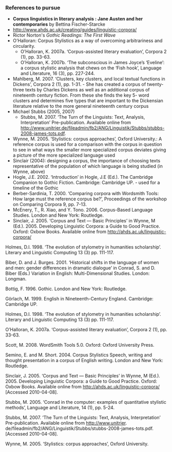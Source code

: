 ### References to pursue
* **Corpus linguistics in literary analysis : Jane Austen and her contemporaries** by Bettina Fischer-Starcke
* http://www.ahds.ac.uk/creating/guides/linguistic-corpora/
* Rictor Norton's *Gothic Readings: The First Wave*
* O’Halloran: Corpus Stylistics as a way of overcoming arbitrariness and circularity.
    - O’Halloran, K. 2007a. ‘Corpus-assisted literary evaluation’, Corpora 2 (1), pp. 33-63.
    - O’Halloran, K. 2007b. ‘The subconscious in James Joyce’s ‘Eveline’: a corpus stylistic analysis that chews on the ‘Fish hook’, Language and Literature, 16 (3), pp. 227-244.
* Mahlberg, M. 2007. ‘Clusters, key clusters, and local textual functions in Dickens’, Corpora 2 (1), pp. 1-31. - She has created a corpus of twenty-three texts by Charles Dickens as well as an additional corpus of nineteenth century fiction. From these she finds the key 5- word clusters and determines five types that are important to the Dickensian literature relative to the more general nineteenth century corpus
* Michael Stubbs (2005, 2007)
    - Stubbs, M. 2007. ‘The Turn of the Linguists: Text, Analysis, Interpretation’ Pre-publication. Available online from http://www.unitrier.de/fileadmin/fb2/ANG/Linguistik/Stubbs/stubbs-2008-james-tots.pdf.
* Wynne, M. 2005. ‘Stylistics: corpus approaches’, Oxford University.: A reference corpus is used for a comparison with the corpus in question to see in what ways the smaller more specialized corpus deviates giving a picture of the more specialized language used
* Sinclair (2004): designing a corpus, the importance of choosing texts representative of the population of which language is being studied (in Wynne, above)
* Hogle, J.E. 2002. ‘Introduction’ in Hogle, J.E (Ed.). The Cambridge Companion to Gothic Fiction. Cambridge: Cambridge UP. - used for a timeline of the Gothic
* Berber-Sardinia, T. 2000. ‘Comparing corpora with Wordsmith Tools: How large must the reference corpus be?’, Proceedings of the workshop on Comparing Corpora 9, pp. 7-13.
* McEnery, T., R. Xiao, and Y. Tono. 2006. Corpus-Based Language Studies. London and New York: Routledge.
* Sinclair, J. 2005. ‘Corpus and Text — Basic Principles’ in Wynne, M (Ed.). 2005. Developing Linguistic Corpora: a Guide to Good Practice. Oxford: Oxbow Books. Available online from http://ahds.ac.uk/linguistic-corpora/


Holmes, D.I. 1998. ‘The evolution of stylometry in humanities scholarship’. Literary and Linguistic Computing 13 (3) pp. 111-117.

Biber, D. and J. Burges. 2001. ‘Historical shifts in the language of women and men: gender differences in dramatic dialogue’ in Conrad, S. and D. Biber (Eds.) Variation in English: Multi-Dimensional Studies. London: Longman.

Bottig, F. 1996. Gothic. London and New York: Routledge.

Görlach, M. 1999. English in Nineteenth-Century England. Cambridge: Cambridge UP.

Holmes, D.I. 1998. ‘The evolution of stylometry in humanities scholarship’. Literary and
Linguistic Computing 13 (3) pp. 111-117.

O’Halloran, K. 2007a. ‘Corpus-assisted literary evaluation’, Corpora 2 (1), pp. 33-63.

Scott, M. 2008. WordSmith Tools 5.0. Oxford: Oxford University Press.

Semino, E. and M. Short. 2004. Corpus Stylistics Speech, writing and thought presentation in a corpus of English writing. London and New York: Routledge.

Sinclair, J. 2005. ‘Corpus and Text — Basic Principles’ in Wynne, M (Ed.). 2005.
Developing Linguistic Corpora: a Guide to Good Practice. Oxford: Oxbow Books.
Available online from http://ahds.ac.uk/linguistic-corpora/ [Accessed 2010-04-08].

Stubbs, M. 2005. ‘Conrad in the computer: examples of quantitative stylistic methods’, Language and Literature, 14 (1), pp. 5-24.

Stubbs, M. 2007. ‘The Turn of the Linguists: Text, Analysis, Interpretation’ Pre-publication.
Available online from http://www.unitrier.
de/fileadmin/fb2/ANG/Linguistik/Stubbs/stubbs-2008-james-tots.pdf. [Accessed
2010-04-08].

Wynne, M. 2005. ‘Stylistics: corpus approaches’, Oxford University.